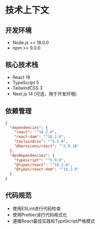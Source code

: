 # 技术上下文

## 开发环境
- Node.js >= 18.0.0
- npm >= 9.0.0

## 核心技术栈
- React 18
- TypeScript 5
- TailwindCSS 3
- Next.js 14 (可选，用于开发环境)

## 依赖管理
```json
{
  "dependencies": {
    "react": "^18.2.0",
    "react-dom": "^18.2.0",
    "tailwindcss": "^3.3.0",
    "@heroicons/react": "^2.0.18"
  },
  "devDependencies": {
    "typescript": "^5.0.0",
    "@types/react": "^18.2.0",
    "@types/react-dom": "^18.2.0"
  }
}
```

## 代码规范
- 使用ESLint进行代码检查
- 使用Prettier进行代码格式化
- 遵循React最佳实践和TypeScript严格模式 